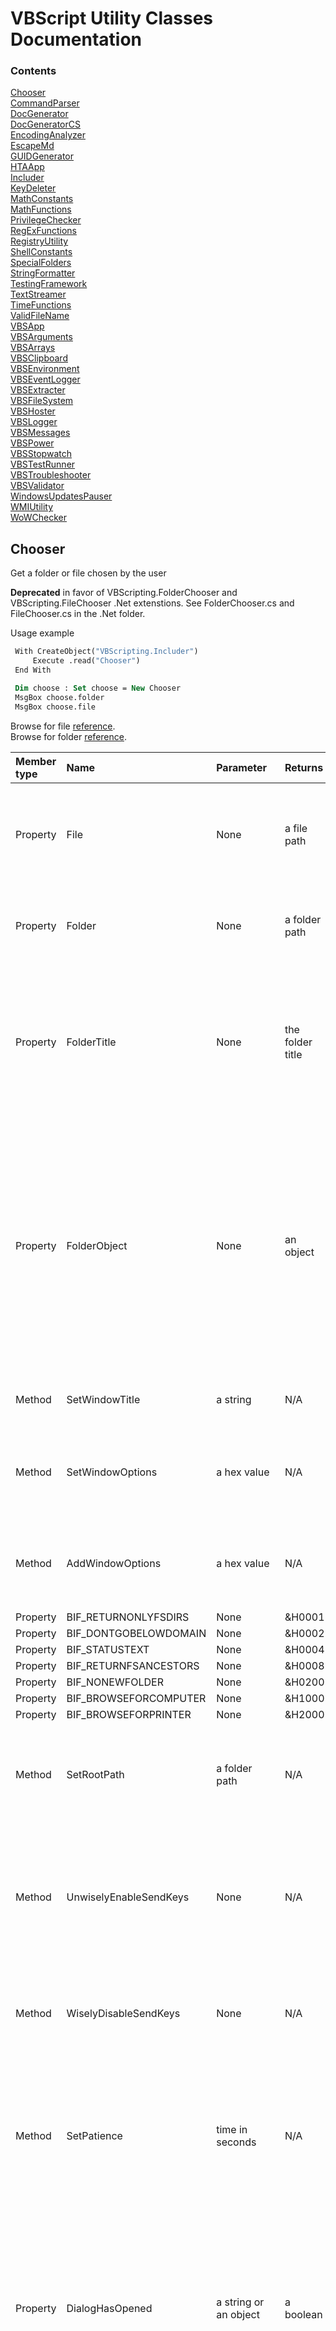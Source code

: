 # VBScript Utility Classes Documentation

### Contents

[Chooser](#chooser)  
[CommandParser](#commandparser)  
[DocGenerator](#docgenerator)  
[DocGeneratorCS](#docgeneratorcs)  
[EncodingAnalyzer](#encodinganalyzer)  
[EscapeMd](#escapemd)  
[GUIDGenerator](#guidgenerator)  
[HTAApp](#htaapp)  
[Includer](#includer)  
[KeyDeleter](#keydeleter)  
[MathConstants](#mathconstants)  
[MathFunctions](#mathfunctions)  
[PrivilegeChecker](#privilegechecker)  
[RegExFunctions](#regexfunctions)  
[RegistryUtility](#registryutility)  
[ShellConstants](#shellconstants)  
[SpecialFolders](#specialfolders)  
[StringFormatter](#stringformatter)  
[TestingFramework](#testingframework)  
[TextStreamer](#textstreamer)  
[TimeFunctions](#timefunctions)  
[ValidFileName](#validfilename)  
[VBSApp](#vbsapp)  
[VBSArguments](#vbsarguments)  
[VBSArrays](#vbsarrays)  
[VBSClipboard](#vbsclipboard)  
[VBSEnvironment](#vbsenvironment)  
[VBSEventLogger](#vbseventlogger)  
[VBSExtracter](#vbsextracter)  
[VBSFileSystem](#vbsfilesystem)  
[VBSHoster](#vbshoster)  
[VBSLogger](#vbslogger)  
[VBSMessages](#vbsmessages)  
[VBSPower](#vbspower)  
[VBSStopwatch](#vbsstopwatch)  
[VBSTestRunner](#vbstestrunner)  
[VBSTroubleshooter](#vbstroubleshooter)  
[VBSValidator](#vbsvalidator)  
[WindowsUpdatesPauser](#windowsupdatespauser)  
[WMIUtility](#wmiutility)  
[WoWChecker](#wowchecker)  


## Chooser
Get a folder or file chosen by the user  
  
<strong> Deprecated</strong> in favor of VBScripting.FolderChooser and VBScripting.FileChooser .Net extenstions. See FolderChooser.cs and FileChooser.cs in the .Net folder.  
  
Usage example  
  
```vb
 With CreateObject("VBScripting.Includer") 
     Execute .read("Chooser")
 End With 

 Dim choose : Set choose = New Chooser 
 MsgBox choose.folder 
 MsgBox choose.file 
```
  
Browse for file <a href="http://stackoverflow.com/questions/21559775/vbscript-to-open-a-dialog-to-select-a-filepath"> reference</a>.  
Browse for folder <a href="http://ss64.com/vb/browseforfolder.html"> reference</a>.  
  
| Member type | Name | Parameter | Returns | Comment |
| :---------- | :--- | :-------- | :------ | :------ |
| Property | File | None | a file path | Opens a Choose File dialog and returns the path of a file chosen by the user. Returns an empty string if no folder was selected. Note: The title bar text will say Choose File to Upload. |
| Property | Folder | None | a folder path | Opens a Browse For Folder dialog and returns the path of a folder chosen by the user. Returns an empty string if no folder was selected. |
| Property | FolderTitle | None | the folder title | Opens a Browse For Folder dialog and returns the title of a folder chosen by the user. The title for a normal folder is just the folder name. For a special folder like %UserProfile%, it may be something entirely different. Returns an empty string if no folder was selected. |
| Property | FolderObject | None | an object | Opens a Browse For Folder dialog and returns a Shell.Application BrowseForFolder object for a folder chosen by the user. This object has methods Title and Self.Path, corresponding to this class's FolderTitle and FolderPath, respectively. This method is recommended for when you need both the FolderTitle and FolderPath but only want the user to have to choose once. If no folder was selected, then TypeName(folderObj) = "Nothing" is True. |
| Method | SetWindowTitle | a string | N/A | Sets the title of the Browse For Folder window: i.e. the text below the titlebar. |
| Method | SetWindowOptions | a hex value | N/A | Sets the behavior or behaviors for the Browse For Folder window. The parameter is one or more of the BIF_ constants:  e.g. obj.BIF_EDITBOX + obj.BIF_NONEWFOLDER. |
| Method | AddWindowOptions | a hex value | N/A | Adds a behavior or behaviors to the Browse For Folder window. The parameter is one or more of the BIF_ constants:  e.g. obj.BIF_EDITBOX + obj.BIF_NONEWFOLDER. |
| Property | BIF_RETURNONLYFSDIRS | None | &H0001 | None |
| Property | BIF_DONTGOBELOWDOMAIN | None | &H0002 | None |
| Property | BIF_STATUSTEXT | None | &H0004 | None |
| Property | BIF_RETURNFSANCESTORS | None | &H0008 | None |
| Property | BIF_NONEWFOLDER | None | &H0200 | None |
| Property | BIF_BROWSEFORCOMPUTER | None | &H1000 | None |
| Property | BIF_BROWSEFORPRINTER | None | &H2000 | None |
| Method | SetRootPath | a folder path | N/A | Sets the root folder that the Browse For Folder window will allow browsing. Environment variables are allowed. See also the UnwiselyEnableSendKeys method. |
| Method | UnwiselyEnableSendKeys | None | N/A | Optional. Not recommended. Enables sending keystrokes to the Choose File to Upload dialog in order to open at the RootFolder. There is a risk whenever using the WScript.Shell SendKeys method that keystrokes will be sent to the wrong window. |
| Method | WiselyDisableSendKeys | None | N/A | Default setting. Disables SendKeys. The Choose File to Upload dialog will open to the last place a file was selected, regardless of the RootFolder setting. |
| Method | SetPatience | time in seconds | N/A | Sets the maximum time in seconds that the File method waits for the Choose File to Upload dialog to appear before abandoning attempts to open the dialog at the folder specified by RootFolder. Applies only when SendKeys is enabled. Default is 5 (seconds). |
| Property | DialogHasOpened | a string or an object | a boolean | Waits for the specified dialog to appear, then returns False if the specified doesn't appear within the time specified by SetPatience, by default 5 (seconds). Parameter is either a string to match with the title bar text, as when browsing for a file, or else a WshScriptExec object, as when browsing for a folder. Used internally and by the unit test. |
| Method | SetBFFileTimeout | an integer | N/A | Sets the time in seconds after which the Browse For File (Choose File to Upload) dialog will be terminated if a file has not been chosen. A timeout of 0 will allow the dialog to remain open indefinitely. Intended to allow improved testing reliability. Default is 0. |
| Method | SetMaxExecLifetime | WShellExec object, exe, milliseconds | N/A | Terminates a WShellExec process (the Browse for File window for example) after the specified time in milliseconds. Timeout of 0 prevents termination. An example of the exe: "mshta.exe". |

## CommandParser
Command Parser  
Runs a specified command and searches the output for a phrase  
  
Example:  
```vb
 Dim includer : Set includer = CreateObject("VBScripting.Includer") 
 Execute includer.Read("CommandParser") 
 Dim cp : Set cp = New CommandParser 
 cp.SetCommand "cmd /c If defined ProgramFiles^(X86^) (echo 64-bit) else (echo 32-bit)" 
 cp.SetSearchPhrase "64-bit" 
 MsgBox cp.GetResult 'typically True on 64-bit systems
```
  
| Member type | Name | Parameter | Returns | Comment |
| :---------- | :--- | :-------- | :------ | :------ |
| Method | SetCommand | newCmd | N/A | Sets the command to run whose output will be searched. Required before calling GetResult. |
| Method | SetSearchPhrase | newSearchPhrase | N/A | Sets a phase to search for in the command's output. Required before calling GetResult. |
| Property | GetResult | None | a boolean | Runs the sepecified command and returns True if the specified phrase is found in the command output. |
| Method | SetStartPhrase | newStartPhrase | N/A | Sets a unique phrase to identify the output line after which the search begins. Optional. By defualt the output is searched from the beginning. |
| Method | SetStopPhrase | newStopPhrase | N/A | Sets a unique phrase to identify the line that follows the last line of the search. Optional. By defualt, the output is searched to the end. |

## DocGenerator
Generate html and markdown documentation for VBScript code based on well-formed code comments.  
Usage Example  
```vb
 With CreateObject("VBScripting.Includer")
     Execute .read("DocGenerator")
 End With
 With New DocGenerator
     .SetTitle "VBScript Utility Classes Documentation"
     .SetDocName "VBScriptClasses"
     .SetFilesToDocument "*.vbs | *.wsf | *.wsc"
     .SetScriptFolder = "..\class"
     .SetDocFolder = "..\docs"
     .Generate
     .ViewMarkdown
 End With
```
  
Example of well-formed comments before a Sub statement  
 Note: A remark is required for Methods (Subs).  
  
```vb
'Method: SubName
'Parameters: varName, varType
'Remark: Details about the parameters.
```
Example of well-formed comments before a Property or Function statement.  
Note: A Returns (or Return or Returns: or Return:) is required with a Property or Function.  
  
```vb
'Property: PropertyName
'Returns: a string
'Remark: A remark is not required for a Property or Function.
```
Notes for the comment syntax at the beginning of a script  
Use a single quote ( ' ) for general comments <br />  
- use a single quote by itself for an empty line <br />  
- Wrap VBScript code with <code>pre</code> tags, separating multiple lines with &lt;br /&gt;. <br />  
- Wrap other code with <code> code</code> tags, separating multiple lines with &lt;br /&gt;. <br />  
  
Use three single quotes for remarks that should not appear in the documentation <br />  
  
Use four single quotes ( '''' ), if the script doesn't contain a class statement, to separate the general comments at the beginning of the file from the rest of the file.  
  
Include a vertical bar ( &#124; ) in comments with &amp;#124;  
  
Visual Studio and VS Code extensions may render differently than Git-Flavored Markdown.  
  
| Member type | Name | Parameter | Returns | Comment |
| :---------- | :--- | :-------- | :------ | :------ |
| Method | SetScriptFolder | a folder | N/A | Required. Must be set before calling the Generate method. Sets the folder containing the scripts to include in the generated documentation. Environment variables OK. Relative paths OK. |
| Method | SetDocFolder | a folder | N/A | Required. Must be set before calling the Generate method. Sets the folder of the documentation file. Environment variables OK. Relative paths OK. |
| Method | SetDocName | a filename | N/A | Required. Must be set before calling the Generate method. Specifies the name of the documentation file. Do not include the extension name. |
| Method | SetTitle | a string | N/A | Required. Must be set before calling the Generate method. Sets the title for the documentation. |
| Method | SetFilesToDocument | wildcard(s) | N/A | Specifies which files to document..Optional. Default is <strong> *.vbs </strong>. Separate multiple wildcards with &#124; |
| Method | Generate | None | N/A | Generate comment-based documentation for the scripts in the specified folder. |
| Method | View | None | N/A | Open the html document in the default viewer. Same as ViewHtml. |
| Method | ViewHtml | None | N/A | Open the html document in the default viewer. Same as View method. |
| Method | ViewMarkdown | None | N/A | Open the markdown document in the default viewer. |
| Property | Colorize | boolean | boolean | Gets or sets whether a &lt;pre&gt; code blocks (assumed to be VBScript) in the markdown document are colorized. If False (experimental, with GFM), the code lines should not wrap. Default is True. |

## DocGeneratorCS
 DocGeneratorCS class  
  
 Generates html and markdown documentation for C# code from compiler-generated xml files based on three-slash (///) code comments.<br />  
 Four base tags are supported: summary, parameters, returns, and remarks.<br />  
 Within these tags, html tags are supported. <br />  
 Note: Html tags may result in malformed markdown table rows when there is whitespace between adjacent tags.  
  
| Member type | Name | Parameter | Returns | Comment |
| :---------- | :--- | :-------- | :------ | :------ |
| Property | XmlFolder | folder | folder | Required. Sets (or gets) the folder containing the .xml files autogenerated by the C# compiler. Relative paths and environment variables are supported. |
| Property | OutputFile | filespec | filespec | Required. Sets (or gets) the path and base name of the output files. Do not include the .html or .md extension name: they will be added automatically. Older versions, if any, will be overwritten. Relative paths and environment variables are supported. |
| Method | Generate | None | N/A | Generates html and markdown code documentation. Requires .xml files to have been generated by the C# compiler. |
| Method | ViewHtml | None | N/A | Opens the html document with the default viewer. |
| Method | ViewMarkdown | None | N/A | Opens the markdown document with the default viewer. |

## EncodingAnalyzer
Provides various properties to analyze a file's encoding  
Usage example  
```vb
With CreateObject("VBScripting.Includer")
    Execute .read("EncodingAnalyzer")
End With
 
With New EncodingAnalyzer.SetFile(WScript.Arguments(0))
    MsgBox "isUTF16LE: " & .isUTF16LE
End With
```
  
CAUTION: The algorithm used assumes that there is a Byte Order Mark, which in many cases may not be a correct assumption.  
  
Stackoverflow references: <a href="http://stackoverflow.com/questions/3825390/effective-way-to-find-any-files-encoding"> 1</a>, <a href="http://stackoverflow.com/questions/1410334/filesystemobject-reading-unicode-files"> 2</a>.  
  
| Member type | Name | Parameter | Returns | Comment |
| :---------- | :--- | :-------- | :------ | :------ |
| Property | SetFile | a filespec | an object self reference | Required. Specifies the file whose encoding is to be determined. Relative paths are permitted, relative to the current directory. |
| Property | isUTF16LE | None | a boolean | Returns a boolean indicating whether the file specified by SetFile is Unicode Little Endian, <strong> aka Unicode</strong>. |
| Property | isUTF16BE | None | a boolean | Returns a boolean indicating whether the file specified by SetFile is Unicode Big Endian. |
| Property | isUTF7 | None | a boolean | Returns a boolean indicating whether the file specified by SetFile is UTF7. |
| Property | isUTF8 | None | a boolean | Returns a boolean indicating whether the file specified by SetFile is UTF8. |
| Property | isUTF32 | None | a boolean | Returns a boolean indicating whether the file specified by SetFile is UTF32. |
| Property | isAscii | None | a boolean | Returns a boolean indicating whether the file specified by SetFile is Ascii. |
| Property | GetType | None | a string | Returns one of the following strings according the format of the file set by SetFile: Ascii, UTF16LE, UTF16BE, UTF7, UTF8, UTF32. |
| Property | GetCurrentDirectory | None | a folder | Returns the current directory |
| Method | SetCurrentDirectory | a folder | N/A | Sets the current directory. |
| Property | GetByte | BOM byte number | an integer | Returns the Ascii value, 0 to 255, of the byte specified. The parameter must be an integer: one of 0, 1, 2, or 3. These represent the first four bytes in the file, the Byte Order Mark (BOM). |

## EscapeMd
EscapeMd and EscapeMd2 Functions  
Escape markdown special characters.  
Usage example  
```vb
    Dim includer : Set includer = CreateObject("VBScripting.Includer")
    ExecuteGlobal includer.Read("EscapeMD")
    MsgBox EscapeMd("```") ' \`\`\`
```
  
| Member type | Name | Parameter | Returns | Comment |
| :---------- | :--- | :-------- | :------ | :------ |
| Property | EscapeMd | unescaped string | escaped string | Returns a string with Markdown special characters escaped. |
| Property | EscapeMd2 | unescaped string | escaped string | Returns a string with a minimal amount of Markdown special characters escaped. <a href="http://www.theukwebdesigncompany.com/articles/entity-escape-characters.php"> Escape codes</a>. |

## GUIDGenerator
Generate a unique GUID  
Usage example  
```vb
 With CreateObject("VBScripting.Includer")
     Execute .read("GUIDGenerator")
 End With
 InputBox "",, New GUIDGenerator
```
  
| Member type | Name | Parameter | Returns | Comment |
| :---------- | :--- | :-------- | :------ | :------ |
| Property | Generate | None | a GUID | Returns a unique GUID. Generate is the default property for the class, so the property name is optional. A sample GUID: {928507A9-7958-4E6E-A0B1-C33A5D4D602A} |
| Method | SetUppercase | None | N/A | Configure the Generate property to return uppercase, the default. |
| Method | SetLowercase | None | N/A | Configure the Generate property to return lowercase |

## HTAApp
HTAApp class  
Supports the VBSApp class, providing .hta functionality.  
  
| Member type | Name | Parameter | Returns | Comment |
| :---------- | :--- | :-------- | :------ | :------ |
| Method | Sleep | an integer | N/A | Pauses execution of the script or .hta for the specified number of milliseconds. |
| Method | PrepareToSleep | None | N/A | Required before calling the Sleep method when AlwaysPrepareToSleep is False in HTAApp.config. |
| Property | GetFilespec | None | a string | Returns the filespec of the calling .hta file. |
| Property | GetArgs | None | an array | Returns the mshta.exe command line args as an array, including the .hta filespec, which has index 0. |

## Includer
  
The Includer object helps with dependency management, and can be used in a .wsf, .vbs, or .hta script.  
  
How it works: The Read method returns the contents of a .vbs class file--or any other text file.  
  
Usage example  
```vb
 With CreateObject("VBScripting.Includer")
     Execute .read("WMIUtility.vbs") '.vbs may be omitted
     Execute .read("TextStreamer")
 End With
 Dim wmi : Set wmi = New WMIUtility
 Dim streamer : Set streamer = New TextStreamer 
```
  
Relative paths may be used and are relative to the location of the class folder.  
  
Registration  
  
Although Windows Script Component (.wsc) files must be registered--unless used with GetObject("script:" & AbsolutePathToWscFile)--right clicking <code> Includer.wsc</code> and selecting Register probably <strong> will not work</strong>. Instead,  
1) Run the Setup.vbs in the project folder. Or,  
2) Run the following commands in a command window with elevated privileges. The first command applies to 64-bit systems and 32-bit systems. The second command applies only to 64-bit systems.  
  
<code>     %SystemRoot%\System32\regsvr32.exe &lt;absolute-path-to&gt;\Includer.wsc </code> <br /> <code>     %SystemRoot%\SysWow64\regsvr32.exe &lt;absolute-path-to&gt;\Includer.wsc </code>  
  
| Member type | Name | Parameter | Returns | Comment |
| :---------- | :--- | :-------- | :------ | :------ |
| Property | GetObj | className | An object | Returns an object based on the VBScript class with the specified name. Requires a .wsc Windows Script Component file in \class\wsc. See StringFormatter.wsc for an example. |
| Property | Read | a file | the file contents | Returns the contents of the specified file, which may be expressed either as an abolute path, or as a relative path relative to the <code> class</code> folder. The file name extension may be omitted for .vbs files. |
| Property | ReadFrom | file, path | file contents | Returns the contents of the specified file, which may be expressed either as an abolute path, or as a relative path relative to the path specified. The file name extension may be omitted for .vbs files. |
| Property | LibraryPath | None | a folder path | Returns the resolved, absolute path of the <code> class</code> folder, which is the reference for relative paths passed to the Read method. |

## KeyDeleter
Provides a method for deleting a registry key and all of its subkeys.  
  
| Member type | Name | Parameter | Returns | Comment |
| :---------- | :--- | :-------- | :------ | :------ |
| Method | DeleteKey | root, key | N/A | Deletes the specified registry key and all of its subkeys. Use one of the root constants for the first parameter. |
| Property | HKCR | None | &H80000000 | Provides a value suitable for the first parameter of the DeleteKey method. |
| Property | HKCU | None | &H80000001 | Provides a value suitable for the first parameter of the DeleteKey method. |
| Property | HKLM | None | &H80000002 | Provides a value suitable for the first parameter of the DeleteKey method. |
| Property | HKU | None | &H80000003 | Provides a value suitable for the first parameter of the DeleteKey method. |
| Property | HKCC | None | &H80000005 | Provides a value suitable for the first parameter of the DeleteKey method. |
| Property | Result | None | an integer | Returns a code indicating the result of the most recent DeleteKey call. Codes can be looked up in <a href="https://docs.microsoft.com/en-us/windows/desktop/api/wbemdisp/ne-wbemdisp-wbemerrorenum">WbemErrEnum</a> |
| Property | Delete | a boolean | a boolean | Gets or sets the boolean that controls whether the key is actually deleted. Default is True. Used for testing. |

## MathConstants
| Member type | Name | Parameter | Returns | Comment |
| :---------- | :--- | :-------- | :------ | :------ |
| Property | Pi | None | 3.14159265358979 | None |
| Property | DEGRAD | None | Pi/180 | Used to convert degrees to radians |
| Property | RADEG | None | 180/Pi | Used to convert radians to degrees |

## MathFunctions
Math functions not provided with VBScript  
The native math functions are Sin, Cos, Tan, Atn, Log  
Adapted from the Script56.chm. See also the <a href="https://docs.microsoft.com/en-us/previous-versions/windows/internet-explorer/ie-developer/scripting-articles/3ca8tfek(v%3dvs.84)"> online docs </a>  
  
| Member type | Name | Parameter | Returns | Comment |
| :---------- | :--- | :-------- | :------ | :------ |
| Property | Sec | Angle in radians | Secant | Sec = 1 / Cos(X) |
| Property | Cosec | Angle in radians | Cosecant | Cosec = 1 / Sin(X) |
| Property | Cotan | Angle in radians | Cotangent | Cotan = 1 / Tan(X) |
| Property | Arcsin | A ratio | Arcsine | Arcsin = Atn(X / Sqr(-X * X + 1)) |
| Property | Arccos | A ratio | Inverse Cosine | Arccos = Atn(-X / Sqr(-X * X + 1)) + 2 * Atn(1) |
| Property | Arcsec | A ratio | Inverse Secant | Arcsec = Atn(X / Sqr(X * X - 1)) + Sgn((X) -1) * (2 * Atn(1)) |
| Property | Arccosec | A ratio | Inverse Cosecant | Arccosec = Atn(X / Sqr(X * X - 1)) + (Sgn(X) - 1) * (2 * Atn(1)) |
| Property | Arccotan | A ratio | Inverse Cotangent | Arccotan = Atn(X) + 2 * Atn(1) |
| Property | HSin | Hyperbolic angle | Hyperbolic Sine | HSin = (Exp(X) - Exp(-X)) / 2 |
| Property | HCos | Hyperbolic angle | Hyperbolic Cosine | HCos = (Exp(X) + Exp(-X)) / 2 |
| Property | HTan | Hyperbolic angle | Hyperbolic Tangent | HTan = (Exp(X) - Exp(-X)) / (Exp(X) + Exp(-X)) |
| Property | HSec | Hyperbolic angle | Hyperbolic Secant | HSec = 2 / (Exp(X) + Exp(-X)) |
| Property | HCosec | Hyperbolic angle | Hyperbolic Cosecant | HCosec = 2 / (Exp(X) - Exp(-X)) |
| Property | HCotan | Hyperbolic angle | Hyperbolic Cotangent | HCotan = (Exp(X) + Exp(-X)) / (Exp(X) - Exp(-X)) |
| Property | HArcsin | X | Inverse Hyperbolic Sine of X | HArcsin = Log(X + Sqr(X * X + 1)) |
| Property | HArccos | X | Inverse Hyperbolic Cosine of X | HArccos = Log(X + Sqr(X * X - 1)) |
| Property | HArctan | X | Inverse Hyperbolic Tangent of X | HArctan = Log((1 + X) / (1 - X)) / 2 |
| Property | HArcsec | X | Inverse Hyperbolic Secant of X | HArcsec = Log((Sqr(-X * X + 1) + 1) / X) |
| Property | HArccosec | X | Inverse Hyperbolic Cosecant of X | HArccosec = Log((Sgn(X) * Sqr(X * X + 1) +1) / X) |
| Property | HArccotan | X | Inverse Hyperbolic Cotangent of X | HArccotan = Log((X + 1) / (X - 1)) / 2 |
| Property | LogN | X, N | Logarithm of X to base N | LogN = Log(X) / Log(N) |

## PrivilegeChecker
Default property Privileged returns True if the calling script has elevated privileges.  
Usage example  
```vb
 With CreateObject("VBScripting.Includer") 
     Execute .read("PrivilegeChecker") 
 End With 
 Dim pc : Set pc = New PrivilegeChecker 
 If pc Then 
     WScript.Echo "Privileges are elevated" 
 Else 
     WScript.Echo "Privileges are not elevated" 
 End If 
```
  
Reference: <a href="http://stackoverflow.com/questions/4051883/batch-script-how-to-check-for-admin-rights/21295806"> stackoverflow.com</a>  
  
| Member type | Name | Parameter | Returns | Comment |
| :---------- | :--- | :-------- | :------ | :------ |
| Property | Privileged | None | a boolean | Returns True if the calling script is running with elevated privileges, False if not. Privileged is the default property. |

## RegExFunctions
Regular Expression functions - a work in progress  
  
Usage example  
```vb
  With CreateObject("VBScripting.Includer")
      Execute .read("RegExFunctions")
  End With
  
  Dim reg : Set reg = New RegExFunctions
  reg.SetTestString "'Method SetSomething"
  reg.SetPattern "(M).*(od).*(tS)"
  
  Dim s, submatch, subs : s = ""
  Set subs = reg.GetSubMatches
  
  For Each submatch In subs
      s = s & " " & submatch
  Next
  MsgBox s 'M od tS 
```
  
| Member type | Name | Parameter | Returns | Comment |
| :---------- | :--- | :-------- | :------ | :------ |
| Property | Pattern | wildcard | a regex expression | Returns a regex expression equivalent to the specified wildcard expression(s). Delimit multiple wildcards with &#124; |
| Property | re | None | an object reference | Returns a reference to the RegExp object instance |
| Method | SetPattern | a regex pattern | N/A | Required before calling FirstMatch or GetSubMatches. Sets the pattern of the RegExp object instance |
| Method | SetTestString | a string | N/A | Required before calling FirstMatch or GetSubMatches. Specifies the string against which the regex pattern will be tested. |
| Method | SetIgnoreCase | a boolean | N/A | Optional. Specifies whether the regex object will ignore case. Default is False. |
| Method | SetGlobal | a boolean | N/A | Optional. Specifies whether the pattern should match all occurrences in the search string or just the first one. Default is False. |
| Property | GetSubMatches | None | an object | Returns the RegExp SubMatches object for the specified pattern and test string. The matches can be accessed with a For Each loop. See general usage comments. Work in progress. You must handle errors in case there are no matches. |
| Property | FirstMatch | None | a string | Regarding the string specified by SetTestString, returns the first substring in the string that matches the regex pattern specified by SetPattern. |

## RegistryUtility
Provides functions relating to the Windows&reg; registry  
  
Usage example  
```vb
  With CreateObject("VBScripting.Includer") 
      Execute .read("RegistryUtility") 
  End With 
  Dim reg : Set reg = New RegistryUtility 
  Dim key : key = "SOFTWARE\Microsoft\Windows NT\CurrentVersion" 
  MsgBox reg.GetStringValue(reg.HKLM, key, "ProductName") 
```
  
Set valueName to vbEmpty or "" (two double quotes) to specify a key's default value.  
  
StdRegProv docs <a href="https://docs.microsoft.com/en-us/previous-versions/windows/desktop/regprov/stdregprov"> online</a>.  
  
| Member type | Name | Parameter | Returns | Comment |
| :---------- | :--- | :-------- | :------ | :------ |
| Method | SetPC | a computer name | N/A | Optional. A dot (.) can be used for the local computer (default), in place of the computer name. |
| Property | Reg | None | an object | Returns a reference to the StdRegProv object. |
| Property | GetStringValue | rootKey, subKey, valueName | a string | Returns the value of the specified registry location. The specified registry entry must be of type string (REG_SZ). |
| Method | SetStringValue | rootKey, subKey, valueName, value | N/A | Writes the specified REG_SZ value to the specified registry location. Writing to HKLM or HKCR requires elevated privileges. |
| Property | GetExpandedStringValue | rootKey, subKey, valueName | a string | Returns the value of the specified registry location. The specified registry entry must be of type REG_EXPAND_SZ. |
| Method | SetExpandedStringValue | rootKey, subKey, valueName, value | N/A | Writes the specified REG_EXPAND_SZ value to the specified registry location. Writing to HKLM or HKCR requires elevated privileges. |
| Property | GetDWordValue | rootKey, subKey, valueName | an integer | Returns the value of the specified registry location. The specified registry entry must be of type REG_DWORD. |
| Method | SetDWordValue | rootKey, subKey, valueName, value | N/A | Writes the specified REG_DWORD value to the specified registry location. Writing to HKLM or HKCR requires elevated privileges. |
| Property | HKLM | None | &H80000002 | Represents HKEY_LOCAL_MACHINE. For use with the rootKey parameter. |
| Property | HKCU | None | &H80000001 | Represents HKEY_CURRENT_USER. For use with the rootKey parameter. |
| Property | HKCR | None | &H80000000 | Represents HKEY_CLASSES_ROOT. For use with the rootKey parameter. |
| Property | GetPC | None | a string | Returns the name of the current computer. <strong> .</strong> (dot) indicates the local computer. |
| Property | GetRegValueType | rootKey, subKey, valueName | an integer | Returns a registry key value type integer. |
| Method | CreateKey | rootKey, subKey | N/A | Creates the specified subKey and all of it's parent keys, if necessary. |
| Method | EnumValues | rootKey, subKey, aNames, aTypes | N/A | Enumerates the value names and their types for the specified key. The aNames and aTypes parameters are populated with arrays of key value name strings and type integers, respectively. Wraps the StdRegProv EnumValues method, effectively fixing its <a href="https://groups.google.com/forum/#!topic/microsoft.public.win32.programmer.wmi/10wMqGWIfms"> lonely Default Value bug</a>, except that with HKCR and HKLM, elevated privileges are required or else aNames and aValues may be null if the default value is the only value. |
| Property | REG_SZ | None | 1 | Returns a registry value type constant. |
| Property | REG_EXPAND_SZ | None | 2 | Returns a registry value type constant. |
| Property | REG_BINARY | None | 3 | Returns a registry value type constant. |
| Property | REG_DWORD | None | 4 | Returns a registry value type constant. |
| Property | REG_MULTI_SZ | None | 7 | Returns a registry value type constant. |
| Property | REG_QWORD | None | 11 | Returns a registry value type constant. |
| Property | GetRegValueTypeString | rootKey, subKey, valueName | a string | Returns a registry key value type string suitable for use with WScript.Shell RegWrite method argument #3. That is, one of "REG_SZ", "REG_EXPAND_SZ", "REG_BINARY", or "REG_DWORD". |

## ShellConstants
Constants for use with WScript.Shell.Run  
  
| Member type | Name | Parameter | Returns | Comment |
| :---------- | :--- | :-------- | :------ | :------ |
| Property | RunHidden | None | 0 | Window opens hidden. <br /> For use with Run method parameter #2 |
| Property | RunNormal | None | 1 | Window opens normal. <br /> For use with Run method parameter #2 |
| Property | RunMinimized | None | 2 | Window opens minimized. <br /> For use with Run method parameter #2 |
| Property | RunMaximized | None | 3 | Window opens maximized. <br /> For use with Run method parameter #2 |
| Property | Synchronous | None | True | Script execution halts and waits for the called process to exit. <br /> For use with Run method parameter #3 |
| Property | Asynchronous | None | False | Script execution proceeds without waiting for the called process to exit. <br /> For use with Run method parameter #3 |

## SpecialFolders
An enum and wrapper for WScript.Shell.SpecialFolders  
Usage example  
```vb
     With CreateObject("VBScripting.Includer") 
         Execute .read("SpecialFolders") 
     End With 
   
     Dim sf : Set sf = New SpecialFolders 
     MsgBox sf.GetPath(sf.AllUsersDesktop) 'C:\Users\Public\Desktop 
```
  
| Member type | Name | Parameter | Returns | Comment |
| :---------- | :--- | :-------- | :------ | :------ |
| Property | GetPath | a special folder alias | a folder path | Returns the absolute path of the specified special folder. This is the default property, so the property name is optional. |
| Property | GetAliasList | None | a string | Returns a comma + space delimited list of the aliases of all the special folders. |
| Property | GetAliasArray | None | an array of strings | Returns an array of the aliases of all the special folders. |
| Property | AllUsersDesktop | None | a string | Returns a special folder alias having the exact same characters as the property name |
| Property | AllUsersStartMenu | None | a string | Returns a special folder alias having the exact same characters as the property name |
| Property | AllUsersPrograms | None | a string | Returns a special folder alias having the exact same characters as the property name |
| Property | AllUsersStartup | None | a string | Returns a special folder alias having the exact same characters as the property name |
| Property | Desktop | None | a string | Returns a special folder alias having the exact same characters as the property name |
| Property | Favorites | None | a string | Returns a special folder alias having the exact same characters as the property name |
| Property | Fonts | None | a string | Returns a special folder alias having the exact same characters as the property name |
| Property | MyDocuments | None | a string | Returns a special folder alias having the exact same characters as the property name |
| Property | NetHood | None | a string | Returns a special folder alias having the exact same characters as the property name |
| Property | PrintHood | None | a string | Returns a special folder alias having the exact same characters as the property name |
| Property | Programs | None | a string | Returns a special folder alias having the exact same characters as the property name |
| Property | Recent | None | a string | Returns a special folder alias having the exact same characters as the property name |
| Property | SendTo | None | a string | Returns a special folder alias having the exact same characters as the property name |
| Property | StartMenu | None | a string | Returns a special folder alias having the exact same characters as the property name |
| Property | Startup | None | a string | Returns a special folder alias having the exact same characters as the property name |
| Property | Templates | None | a string | Returns a special folder alias having the exact same characters as the property name |

## StringFormatter
 StringFormatter.vbs is the script for StringFormatter.wsc  
  
Provides string formatting functions  
  
Three instantiation examples:  
```vb
 With CreateObject("VBScripting.Includer") 
      Execute .read("StringFormatter") 
      Dim fm : Set fm = New StringFormatter 
 End With 
```
or   
```vb
 With CreateObject("VBScripting.Includer") 
      Dim fm : Set fm = .GetObj("StringFormatter") 
 End With 
```
or   
```vb
 Dim fm : Set fm = CreateObject("VBScripting.StringFormatter") 
```
Usage examples:  
```vb
 WScript.Echo fm.format(Array("MsgBox ""%s: "" & %s", "Result", -5.1)) 'MsgBox "Result: " & -5.1 
 
 WScript.Echo fm.pluralize(3, "dog") '3 dogs 
 WScript.Echo fm.pluralize(1, "dog") '1 dog 
 WScript.Echo fm.pluralize(0, "dog") '0 dogs 
 fm.SetZeroSingular 
 WScript.Echo fm.pluralize(0, "dog") '0 dog 
 WScript.Echo fm.pluralize(1, Split("person people")) '1 person 
 WScript.Echo fm.pluralize(2, Split("person people")) '2 people 
 WScript.Echo fm.pluralize(12, "egg") '12 eggs 
```
  
| Member type | Name | Parameter | Returns | Comment |
| :---------- | :--- | :-------- | :------ | :------ |
| Property | Format | array | a string | Returns a formatted string. The parameter is an array whose first element contains the pattern of the returned string. The first %s in the pattern is replaced by the next element in the array. The second %s in the pattern is replaced by the next element in the array, and so on. Variant subtypes tested OK with %s include string, integer, and single. Format is the default property for the class, so the property name is optional. If there are too many or too few %s instances, then an error will be raised. |
| Method | SetSurrogate | a string | N/A | Optional. Sets the string that the Format method will replace with the specified array element(s), %s by default. |
| Property | Pluralize | count, noun | a string | Returns a string that may or may not be pluralized, depending on the specified count. If the noun has irregular pluralization, pass in a two-element array: <code> Split("person people")</code>. Otherwise, you may pass in either a singular noun as a string, <code> red herring</code>, or else a two-element array, <code> Split("red herring &#124; red herrings", "&#124;")</code>. |
| Method | SetZeroSingular | None | N/A | Optional. Changes the default behavior of considering a count of zero to be plural. |
| Method | SetZeroPlural | None | N/A | Optional. Restores the default behavior of considering a count of zero to be plural. |

## TestingFramework
A lightweight testing framework  
Usage example  
 ```vb
     With CreateObject("VBScripting.Includer") 
         Execute .read("VBSValidator") 
         Execute .read("TestingFramework") 
     End With 
     Dim val : Set val = New VBSValidator 'class under test 
     With New TestingFramework 
         .describe "VBSValidator class" 
         .it "should return False when IsBoolean is given a string" 
             .AssertEqual val.IsBoolean("sdfjke"), False 
         .it "should raise an error when EnsureBoolean is given a string" 
             Dim nonBool : nonBool = "a string" 
             On Error Resume Next 
                 val.EnsureBoolean(nonBool) 
                 .AssertErrorRaised 
                 Dim errDescr : errDescr = Err.Description 'capture the error information 
                 Dim errSrc : errSrc = Err.Source 
             On Error Goto 0 
     End With 
```
  
 See also VBSTestRunner  
  
| Member type | Name | Parameter | Returns | Comment |
| :---------- | :--- | :-------- | :------ | :------ |
| Method | describe | unit description | N/A | Sets the description for the unit under test. E.g. .describe "DocGenerator class" |
| Method | it | an expectation | N/A | Sets the specification, a.k.a. spec, which is a description of some expectation to be met by the unit under test. E.g. .it "should return an integer" |
| Property | GetSpec | None | a string | Returns the specification string for the current spec. |
| Method | ShowPendingResult | None | N/A | Flushes any pending results. Generally for internal use, but may occasionally be helpful prior to an ad hoc StdOut comment, so that the comment shows up in the output in its proper place. |
| Method | AssertEqual | actual, expected | N/A | Asserts that the specified two variants, of any subtype, are equal. |
| Method | AssertErrorRaised | None | N/A | Asserts that an error should be raised by one or more of the preceeding statements. The statement(s), together with the AssertErrorRaised statement, should be wrapped with an <br /> <pre style='white-space: nowrap;'> On Error Resume Next <br /> On Error Goto 0 </pre> block. |
| Method | DeleteFile | a filespec | N/A | Deletes the specified file. Relative paths and environment variables are allowed. |
| Method | DeleteFiles | an array | N/A | Deletes the specified files. The parameter is an array of filespecs. Relative paths and environment variables are allowed. |
| Property | MessageAppeared | caption, seconds, keys | a boolean | Waits for the specified maximum time (seconds) for a dialog with the specified title-bar text (caption). If the dialog appears, acknowleges it with the specified keystrokes (keys) and returns True. If the time elapses without the dialog appearing, returns False. |
| Method | ShowSendKeysWarning | None | N/A | Shows a SendKeys warning: a warning message to not make mouse clicks or key presses. |
| Method | CloseSendKeysWarning | None | N/A | Closes the SendKeys warning. |

## TextStreamer
Open a file as a text stream for reading, writing, or appending.  
Methods for use with the text stream that is returned by the Open method:  
<em> Reading methods: </em> Read, ReadLine, ReadAll <br /> <em> Writing methods: </em> Write, WriteLine, WriteBlankLines <br /> <em> Reading or Writing methods: </em> Close, Skip, SkipLine <br /> <em> Reading or writing properties: </em> AtEndOfLine, AtEndOfStream, Column, Line  
  
| Member type | Name | Parameter | Returns | Comment |
| :---------- | :--- | :-------- | :------ | :------ |
| Property | Open | None | an object | Returns a text stream object according to the specified settings (methods beginning with Set...) |
| Method | SetFile | a filespec | N/A | Specifies the file to be opened by the text streamer. Can include environment variable names. The default file is a random-named .txt file on the desktop. |
| Method | SetFolder | a folder | N/A | Specifies the folder of the file to be opened by the text streamer. Can include environment variables. Default is %UserProfile%\Desktop |
| Method | SetFileName | a file name | N/A | Specifies the file name, including extension, of the file to be opened by the text streamer. Default is a randomly named .txt file. |
| Method | SetForReading | None | N/A | Prepares the text stream to be opened for reading |
| Method | SetForWriting | None | N/A | Prepares the text stream to be opened for writing |
| Method | SetForAppending | None | N/A | Prepares the text stream to be opened for appending (default) |
| Method | SetCreateNew | None | N/A | Allows a new file to be created (default) |
| Method | SetDontCreateNew | None | N/A | Prevents a new file from being created if the file doesn't already exist |
| Method | SetAscii | None | N/A | Sets the expectation that the file will be Ascii (default) |
| Method | SetUnicode | None | N/A | Sets the expectation that the file will be Unicode |
| Method | SetSystemDefault | None | N/A | Uses Ascii or Unicode according to the system default |
| Method | View | None | N/A | Opens the file for viewing |
| Method | CloseViewer | None | N/A | Close the file viewer. From the docs: Use the Terminate method only as a last resort since some applications do not clean up properly. As a general rule, let the process run its course and end on its own. The Terminate method attempts to end a process using the WM_CLOSE message. If that does not work, it kills the process immediately without going through the normal shutdown procedure. |
| Method | SetViewer | filespec | N/A | Sets the filespec of an alternate file viewer to use with the View method.The default viewer is Notepad. |
| Method | Delete | None | N/A | Deletes the streamer file |
| Method | Run | None | N/A | Open/Run the file, assuming it has an executable file extension. |
| Property | GetFile | None | a filespec | Returns the filespec of the file that is open or set to be opened by the text streamer. Environment variables are not expanded. |
| Property | GetFileName | None | a file name | Returns the file name of the file that is open or set to be opened by the text streamer. Environment variables are not expanded. |
| Property | GetFolder | None | a folder | Returns the folder of the file that is open or set to be opened by the text streamer. Environment variables are not expanded. |
| Property | GetCreateMode | None | a boolean | Gets the current CreateMode setting. Returns one of these stream constants: bDontCreateNew or bCreateNew. |
| Property | GetStreamMode | None | an integer | Gets the current StreamMode setting. Returns one of these stream constants: iForReading, iForWriting, iForAppending |
| Property | GetStreamFormat | None | a tristate boolean | Gets the current StreamFormat setting. Returns one of these stream constants: tbAscii, tbUnicode, tbSystemDefault |

## TimeFunctions
| Member type | Name | Parameter | Returns | Comment |
| :---------- | :--- | :-------- | :------ | :------ |
| Method | SetFirstDOW | an integer | N/A | Specifies the first day of the week. Parameter can be one of the VBScript constants vbSunday, vbMonday, ... |
| Property | LetDOWBeAbbreviated | a boolean | N/A | Specifies whether day-of-the-week strings should be abbreviated: Default is False. |
| Property | TwoDigit | a number | a two-char string | Returns a two-char string that may have a leading 0, given a numeric integer/string/variant of length one or two |
| Property | DOW | a date | a day of the week | Returns a day of the week string, e.g. Monday, given a VBS date |
| Property | GetFormattedDay | a date | a date string | Returns a formatted day string; e.g. 2016-09-15-Sat |
| Property | GetFormattedTime | a date | a date string | Returns a formatted 24-hr time string: e.g. 13:38:45 or 00:45:32 |

## ValidFileName
VBS function GetValidFileName and associated functions provide for modifying a string to remove characters that are not suitable for use in a Windows&reg; file name.  
Usage Example  
```vb
     With CreateObject("VBScripting.Includer") 
         ExecuteGlobal .Read("ValidFileName") 
     End With 
  
     MsgBox GetValidFileName("test\ing") 'test-ing 
```
  
ValidFileName.vbs provides an example of introductory comments in a script that lacks a Class statement: With DocGenerator.vbs, a line beginning with '''' (four single quotes) may be used instead of a Class statement, in order to end the introductory comments section.  
  
| Member type | Name | Parameter | Returns | Comment |
| :---------- | :--- | :-------- | :------ | :------ |
| Property | GetValidFileName | a file name candidate | a valid file name | Returns a string suitable for use as a file name: Removes <strong> \ / : * ? " < > &#124; %20 # </strong> and replaces them with a hyphen/dash (-). Limits length to maxLength value in ValidFileName.config. |
| Property | InvalidWindowsFilenameChars | None | an array | Returns an array of characters that are not allowed in Windows&reg; filenames. |
| Property | InvalidChromeFilenameStrings | None | an array | Returns an array of strings, any one of which if included in the filename of a local .html file, Chrome will not open the file. |

## VBSApp
VBSApp class  
Intended to support identical handling of class procedures by .vbs/.wsf files and .hta files.  
This can be useful when writing a class that might be used in both types of "apps".  
Four ways to instantiate  
For .vbs/.wsf scripts,  
 ```vb
  Dim app : Set app = CreateObject("VBScripting.VBSApp") 
  app.Init WScript 
```
For .hta applications,  
 ```vb
  Dim app : Set app = CreateObject("VBScripting.VBSApp") 
  app.Init document 
```
If the script may be used in .vbs/.wsf scripts or .hta applications  
 ```vb
  With CreateObject("VBScripting.Includer") 
      Execute .read("VBSApp") 
  End With 
  Dim app : Set app = New VBSApp 
```
Alternate method for both .hta and .vbs/.wsf,  
 ```vb
  Set app = CreateObject("VBScripting.VBSApp") 
  If "HTMLDocument" = TypeName(document) Then 
      app.Init document 
  Else app.Init WScript 
  End If 
```
Examples  
 ```vb
  'test.vbs "arg one" "arg two" 
  With CreateObject("VBScripting.Includer") 
      Execute .read("VBSApp") 
  End With 
  Dim app : Set app = New VBSApp 
  MsgBox app.GetFileName 'test.vbs 
  MsgBox app.GetArg(1) 'arg two 
  MsgBox app.GetArgsCount '2 
  app.Quit 
```
  
 ```vb
  <!-- test.hta "arg one" "arg two" --> 
  <hta:application icon="msdt.exe"> 
      <script language="VBScript"> 
          With CreateObject("VBScripting.Includer") 
              Execute .read("VBSApp") 
          End With 
          Dim app : Set app = New VBSApp 
          MsgBox app.GetFileName 'test.hta 
          MsgBox app.GetArg(1) 'arg two 
          MsgBox app.GetArgsCount '2 
          app.Quit 
      </script> 
  </hta:application> 
```
  
| Member type | Name | Parameter | Returns | Comment |
| :---------- | :--- | :-------- | :------ | :------ |
| Property | GetArgs | None | array of strings | Returns an array of command-line arguments. |
| Property | GetArgsString | None | a string | Returns the command-line arguments string. Can be used when restarting a script for example, in order to retain the original arguments. Each argument is wrapped wih double quotes. The return string has a leading space, by design, unless there are no arguments. |
| Property | GetArg | an integer | a string | Returns the command-line argument having the specified zero-based index. |
| Property | GetArgsCount | None | an integer | Returns the number of arguments. |
| Property | GetFullName | None | a string | Returns the filespec of the calling script or hta. |
| Property | GetFileName | None | a string | Returns the name of the calling script or hta, including the filename extension. |
| Property | GetBaseName | None | a string | Returns the name of the calling script or hta, without the filename extension. |
| Property | GetExtensionName | None | a string | Returns the filename extension of the calling script or hta. |
| Property | GetParentFolderName | None | a string | Returns the folder that contains the calling script or hta. |
| Property | GetExe | None | a string | Returns "mshta.exe" to hta files, and "wscript.exe" or "cscript.exe" to scripts, depending on the host. |
| Method | RestartWith | #1: host; #2: switch; #3: elevating | N/A | Restarts the script/app with the specified host (typically "wscript.exe", "cscript.exe", or "mshta.exe") and retaining the command-line arguments. Paramater #2 is a cmd.exe switch, "/k" or "/c". Parameter #3 is a boolean, True if restarting with elevated privileges. If userInteractive, first warns user that the User Account Control dialog will open. |
| Method | SetUserInteractive | boolean | N/A | Sets userInteractive value. Setting to True can be useful for debugging. Default is True. |
| Property | GetUserInteractive | None | boolean | Returns the userInteractive setting. This setting also may affect the visibility of selected console windows. |
| Method | SetVisibility | 0 (hidden) or 1 (normal) | N/A | Sets the visibility of selected command windows. SetUserInteractive also affects this setting. Default is True. |
| Property | GetVisibility | None | 0 (hidden) or 1 (normal) | Returns the current visibility setting. SetUserInteractive also affects this setting. |
| Method | Quit | None | N/A | Gracefully closes the hta/script. |
| Method | Sleep | an integer | N/A | Pauses execution of the script or .hta for the specified number of milliseconds. |
| Property | WScriptHost | None | "wscript.exe" | Can be used as an argument for the method RestartWith. |
| Property | CScriptHost | None | "cscript.exe" | Can be used as an argument for the method RestartWith. |
| Property | GetHost | None | "wscript.exe" or "cscript.exe" or "mshta.exe" | Returns the current host. Can be used as an argument for the method RestartWith. |

## VBSArguments
Functions related to VBScript command-line arguments  
  
| Member type | Name | Parameter | Returns | Comment |
| :---------- | :--- | :-------- | :------ | :------ |
| Property | GetArgumentsString | None | a string containing all command-line arguments | For use when restarting a script, in order to retain the original arguments. Each argument is wrapped wih quotes, which are stripped off as they are read back in. The return string has a leading space, by design, unless there are no arguments |

## VBSArrays
| Member type | Name | Parameter | Returns | Comment |
| :---------- | :--- | :-------- | :------ | :------ |
| Property | Uniques | an array | an array | Returns an array with no duplicate items, given an array that may have some. |
| Property | RemoveFirstElement | an array of strings | an array of strings | Returns a array without the first element of the specified array. |
| Property | CollectionToArray | a collection of strings | array of strings | Can be used to convert the WScript.Arguments object to an array, for example. |

## VBSClipboard
Clipboard procedures  
  
| Member type | Name | Parameter | Returns | Comment |
| :---------- | :--- | :-------- | :------ | :------ |
| Method | SetClipboardText | a string | N/A | Copies the specified string to the clipboard. Uses clip.exe, which shipped with Windows&reg; Vista / Server 2003 through Windows 10. |
| Property | GetClipboardText | None | a string | Returns text from the clipboard |

## VBSEnvironment
| Member type | Name | Parameter | Returns | Comment |
| :---------- | :--- | :-------- | :------ | :------ |
| Property | Expand | a string | a string | Expands environment variable(s); e.g. convert %UserProfile% to C:\Users\user42 |
| Property | Collapse | a string | a string | Collapses a string that may contain one or more substrings that can be shortened to an environment variable. |
| Method | CreateUserVar | varName, varValue | N/A | Create or set a user environment variable |
| Method | SetUserVar | varName, varValue | N/A | Set or create a user environment variable |
| Property | GetUserVar | a variable name | the variable value | Returns the value of the specified user environment variable |
| Method | RemoveUserVar | varName | N/A | Removes a user environment variable |
| Method | CreateProcessVar | varName, varValue | N/A | Create a process variable |
| Method | SetProcessVar | varName, varValue | N/A | Sets or creates a process environment variable |
| Property | GetProcessVar | varName | the variable value | Returns the value of the specified environment variable |
| Method | RemoveProcessVar | varName | N/A | Removes the specified process environment variable |
| Property | GetDefaults | None | an array | Returns an array of common environment variables pre-installed with some versions of Windows&reg;. Not exhaustive. |

## VBSEventLogger
Logs messages to the Application event log.  
  
Wraps the LogEvent method of the WScript.Shell object.  
  
To see a log entry, type EventVwr at the command prompt to open the Event Viewer, expand Windows Logs, and select Application. The log Source will be WSH. Or you can use the CreateCustomView method to create an entry in the Event Viewer's Custom Views section.  
  
Usage example:  
 ```vb
  With CreateObject("VBScripting.Includer") 
      Execute .read("VBSEventLogger") 
  End With 
   
  Dim logger : Set logger = New VBSEventLogger 
  logger.log logger.INFORMATION, "message 1" 
  logger logger.INFORMATION, "message 2" 
  logger 4, "message 3" 
  logger 1, "error message" 
   
  logger.CreateCustomView 'create a custom view in the Event Viewer 
  logger.OpenViewer 'open EventVwr.msc 
```
  
| Member type | Name | Parameter | Returns | Comment |
| :---------- | :--- | :-------- | :------ | :------ |
| Method | Log | eventType, message | N/A | Adds an event entry to a log file with the specified message. This is the default method, so the method name is optional. |
| Method | CreateCustomView | None | N/A | Creates a Custom View in the Event Viewer, eventvwr.msc, named WSH Logs. The User Account Control dialog will open, in order to confirm elevation of privileges. Based on VBSEventLoggerCustomView.xml. |
| Method | OpenViewer | None | N/A | Opens the Windows&reg; Event Viewer, eventvwr.msc |
| Property | SUCCESS | None | 0 | Returns a value for use as an "eventType" parameter |
| Property | ERROR | None | 1 | Returns a value for use as an "eventType" parameter |
| Property | WARNING | None | 2 | Returns a value for use as an "eventType" parameter |
| Property | INFORMATION | None | 4 | Returns a value for use as an "eventType" parameter |
| Property | AUDIT_SUCCESS | None | 8 | Returns a value for use as an "eventType" parameter |
| Property | AUDIT_FAILURE | None | 16 | Returns a value for use as an "eventType" parameter |
| Method | OpenConfigFolder | None | N/A | Opens the Event Viewer configuration folder, by default "%ProgramData%\Microsoft\Event Viewer". The Views subfolder contains the .xml files defining the custom views. |
| Method | OpenLogFolder | None | N/A | Opens the folder with the .evtx files that contain the event logs, by default "%SystemRoot%\System32\Winevt\Logs". Application.evtx holds the WSH data. |

## VBSExtracter
For extracting a string from a text file, given a regular expression  
  
| Member type | Name | Parameter | Returns | Comment |
| :---------- | :--- | :-------- | :------ | :------ |
| Method | SetPattern | a regex pattern | N/A | Required. Specifies the text to be extracted. Non-regex expressions containing any of the regex special characters <strong>(  )  .  $  +  [  ?  \  ^  {  &#124;</strong> must preceed the special character with a <strong>&#092;</strong> |
| Method | SetFile | filespec | N/A | Required. Specifies the file to extract text from. |
| Method | SetIgnoreCase | a boolean | N/A | Set whether to ignore case when matching text. Default is False. |
| Property | Extract | None | a string | Returns the first string that matches the specified regex pattern. Returns an empty string if there is no match. Before calling this method, you must specify the file and the pattern: see SetPattern and SetFile. |
| Property | Extract0 | None | a string | Deprecated for not spanning multiple lines. Formerly named Extract. Returns the string that matches the specified regex pattern. Returns an empty string if there is no match. Before calling this method, you must specify the file and the pattern: see SetPattern and SetFile. |

## VBSFileSystem
General utility functions  
  
| Member type | Name | Parameter | Returns | Comment |
| :---------- | :--- | :-------- | :------ | :------ |
| Property | SBaseName | None | a file name, no extension | Returns the name of the calling script, without the file name extension. |
| Property | SName | None | a file name | Returns the name of the calling script, including file name extension |
| Property | SFullName | None | a filespec | Returns the filespec of the calling script |
| Property | SFolderName | None | a folder | Returns the parent folder of the calling script. |
| Property | MakeFolder | a path | a boolean | Create a folder, and if necessary create also its parent, grandparent, etc. Returns False if the folder could not be created. |
| Property | Parent | a folder, file, or registry key | the item's parent | Returns the parent of the folder or file or registry key, or removes a trailing backslash. The parent need not exist. |
| Method | SetReferencePath | a path | N/A | Optional. Specifies the base path from which relative paths should be referenced. By default, the reference path is the parent folder of the calling script. See also Resolve and ResolveTo. |
| Property | Resolve | a relative path | a resolved path | Resolves a relative path (e.g. "../lib/WMI.vbs"), to an absolute path (e.g. "C:\Users\user42\lib\WMI.vbs"). The relative path is by default relative to the parent folder of the calling script, but this behavior can be changed with SetReferencePath. See also property ResolveTo. |
| Property | ResolveTo | relativePath, absolutePath | a resolved path | Resolves the specified relative path, e.g. "../lib/WMI.vbs", relative to the specified absolute path, and returns the resolved absolute path, e.g. "C:\Users\user42\lib\WMI.vbs". Environment variables are allowed. |
| Property | Expand | a string | an expanded string | Given a string which may contain environment variables, returns the string with environment variable(s) expanded. E.g. %WinDir% => C:\Windows |
| Method | Elevate | command, arguments, folder | N/A | Runs the specified command with elevated privileges, with the specified arguments and working folder |
| Property | FoldersAreTheSame | folder1, folder2 | a boolean | Determines whether the two specified folders are the same. If so, returns True. |
| Method | DeleteFile | filespec | N/A | Deletes the specified file. |
| Method | SetForceDelete | boolean | N/A | Controls the behavior of the DeleteFile method: Specify True to force a file deletion even when the file is read-only. Optional. Default is False. |

## VBSHoster
Manage which script host is hosting the currently running script  
  
| Member type | Name | Parameter | Returns | Comment |
| :---------- | :--- | :-------- | :------ | :------ |
| Method | EnsureCScriptHost | None | N/A | Restart the script hosted with CScript if it isn't already hosted with CScript.exe |
| Method | SetSwitch | /k or /c | N/A | Optional. Specifies a switch for %ComSpec% for use with the EnsureCScriptHost method: controls whether the command window, if newly created, remains open (/k). Useful for troubleshooting, in order to be able to read error messages. Unnecessary if starting the script from a console window, because /c is the default. |
| Method | SetDefaultHostWScript | None | N/A | Sets wscript.exe to be the default script host. The User Account Control dialog will open for permission to elevate privileges. |
| Method | SetDefaultHostCScript | None | N/A | Sets cscript.exe to be the default script host. The User Account Control dialog will open for permission to elevate privileges. |
| Property | GetDefaultHost | None | a string | Returns "wscript.exe" or "cscript.exe", according to which .exe opens .vbs files by default. |

## VBSLogger
A lightweight VBScript logger  
Instantiation   
```vb
     With CreateObject("VBScripting.Includer") 
         Execute .read("VBSLogger") 
     End With 
     Dim log : Set log = New VBSLogger 
```
  
Usage method one. This method has the advantage that the log doesn't remain open, allowing other scripts to write to the log.  
 ```vb
     log "test one" 
```
Usage method two. This method has the advantage that the name of the calling script is not written on each line of the log.  
 ```vb
     log.Open 
     log.Write "test two" 
     log.Close 
```
  
| Member type | Name | Parameter | Returns | Comment |
| :---------- | :--- | :-------- | :------ | :------ |
| Method | Log | a string | N/A | Opens the log file, writes the specified string, then closes the log file. This is the default method for the VBSLogger class. |
| Method | SetLogFolder | a folder path | N/A | Optional. Customize the log folder. The folder will be created if it does not exist. Environment variables are allowed. See GetDefaultLogFolder. |
| Method | Open | None | N/A | Opens the log file for writing. The log file is opened and remains open for writing. While it is open, other processes/scripts will be unable to write to it. |
| Method | Write | a string | N/A | Writes the specified string to the log file. |
| Method | Close | None | N/A | Closes the log file text stream, enabling other process to write to it. |
| Method | View | None | N/A | Opens the log file for viewing. Notepad is the default editor. See SetViewer. |
| Method | SetViewer | a filespec | N/A | Optional. Customize the program that the View method uses to view log files. Default: Notepad. |
| Method | ViewFolder | None | N/A | Open the log folder |
| Property | WordPad | None | a filespec | Can be used as the argument for the SetViewer method in order to open files with WordPad when the View method is called. |
| Property | GetDefaultLogFolder | None | a folder | Retrieves the default log folder, %AppData%\VBScripting\logs |
| Property | GetLogFilePath | None | a filespec | Retreives the filespec for the log file, with environment variables expanded. Default: &lt;GetDefaultLogFolder&gt;\YYYY-MM-DD-DayOfWeek.txt |

## VBSPower
Power functions: shutdown, restart, logoff, sleep, and hibernate.  
  
| Member type | Name | Parameter | Returns | Comment |
| :---------- | :--- | :-------- | :------ | :------ |
| Property | Shutdown | None | a boolean | Shuts down the computer. Returns True if the operation completes with no errors. |
| Property | Restart | None | a boolean | Restarts the computer. Returns True if the operation completes with no errors. |
| Property | Logoff | None | a boolean | Logs off the computer. Returns True if the operation completes with no errors. |
| Method | Sleep | None | N/A | Puts the computer to sleep. Requires <a href="https://docs.microsoft.com/en-us/sysinternals/downloads/psshutdown"> PsTools</a> download and PsShutdown.exe to be located somewhere on your %Path%. Recovery from sleep is faster than from hibernation, but uses more power. |
| Method | Hibernate | None | N/A | Puts the computer into hibernation. Will not work if hibernate is disabled in the Control Panel, in which case the EnableHibernation method may be used to reenable hibernation. Hibernate is more power-efficient than sleep, but recovery is slower. If the computer wakes after pressing a key or moving the mouse, then it was sleeping, not in hibernation. Recovery from hibernation typically requires pressing the power button. |
| Method | EnableHibernation | None | N/A | Enables hibernation. The User Account Control dialog will open to request elevated privileges. |
| Method | DisableHibernation | None | N/A | Disables hibernation. The User Account Control dialog will open to request elevated privileges. |
| Method | SetForce | force | N/A | Optional. Setting this to True forces the Shutdown or Restart, discarding unsaved work. Default is False. Logoff always forces apps to close. |
| Method | SetDebug | a boolean | N/A | Used for testing. True prevents the computer from actually shutting down, etc., during testing. Default is False. |

## VBSStopwatch
A timer  
  
| Member type | Name | Parameter | Returns | Comment |
| :---------- | :--- | :-------- | :------ | :------ |
| Property | Split | None | a rounded number (Single) | Returns the seconds elapsed since object instantiation or since calling the Reset method. Split is the default Property. |
| Method | SetPrecision | 0, 1, or 2 | N/A | Sets the number of decimal places to round the Split function return value. Default is 2. |
| Property | GetPrecision | None | 0, 1, or 2 | Returns the current precision. |
| Method | Reset | None | N/A | Sets the timer to zero. |

## VBSTestRunner
Run a test or group of tests  
Usage example  
 ```vb
    'test-launcher.vbs 
    'run this file from a console window; e.g. cscript //nologo test-launcher.vbs 
   
     With CreateObject("VBScripting.Includer") 
         Execute .read("VBSTestRunner") 
     End With 
   
     With New VBSTestRunner 
         .SetSpecFolder "../spec" 'location of test files relative to test-launcher.vbs 
         .Run 
     End With 
```
  
See also TestingFramework  
  
| Member type | Name | Parameter | Returns | Comment |
| :---------- | :--- | :-------- | :------ | :------ |
| Method | Run | None | N/A | Initiate the specified tests |
| Method | SetSpecFolder | a folder | N/A | Optional. Specifies the folder containing the test files. Can be a relative path, relative to the calling script. Default is the parent folder of the calling script. |
| Method | SetSpecPattern | wildcard(s) | N/A | Optional. Specifies which file types to run. Default is *.spec.vbs. Standard wildcard notation with &#124; delimiter. |
| Method | SetSpecFile | a file | N/A | Optional. Specifies a single file to test. Include the filename extension. E.g. SomeClass.spec.vbs. A relative path is OK, relative to the spec folder. If no spec file is specified, all test files matching the specified pattern will be run. See SetSpecPattern. |
| Method | SetSearchSubfolders | a boolean | N/A | Optional. Specifies whether to search subfolders for test files. True or False. Default is False. |
| Method | SetPrecision | 0, 1, or 2 | N/A | Optional. Sets the number of decimal places for reporting the elapsed time. Default is 2. |
| Method | SetRunCount | an integer | N/A | Optional. Sets the number of times to run the test(s). Default is 1. |

## VBSTroubleshooter
| Member type | Name | Parameter | Returns | Comment |
| :---------- | :--- | :-------- | :------ | :------ |
| Method | LogAscii | a string | N/A | Write to the log the Ascii codes for each character in the specified string. |

## VBSValidator
A working example of how validation can be accomplished.  
  
| Member type | Name | Parameter | Returns | Comment |
| :---------- | :--- | :-------- | :------ | :------ |
| Property | GetClassName | None | the class name | Returns                           "VBSValidator". Useful for verifying Err.Source in a unit test. |
| Property | IsBoolean | a boolean candidate | a boolean | Returns True if the parameter is a boolean subtype; False if not. |
| Property | EnsureBoolean | a boolean candidate | boolean | Raises an error if the parameter is not a boolean. Unless an error is raised, returns the same value passed to it. |
| Property | IsInteger | an integer candidate | a boolean | Returns True if the parameter is an integer subtype; False if not. |
| Property | EnsureInteger | an integer candidate | integer | Raises an error if the parameter is not an integer. Unless an error is raised, returns the same value passed to it. |
| Property | ErrDescrBool | None | a string | " is not a boolean." Useful for verifying Err.Description in a unit test. |
| Property | ErrDescrInt | None | a string | " is not an integer." Useful for verifying Err.Description in a unit test. |

## WindowsUpdatesPauser
Pause Windows Updates to get more bandwidth. Don't forget to resume.  
For configuration settings, see the .config file in %AppData%\VBScripting that has the same base name as the calling script/hta.  
  
| Member type | Name | Parameter | Returns | Comment |
| :---------- | :--- | :-------- | :------ | :------ |
| Method | PauseUpdates | None | N/A | Pauses Windows Updates. |
| Method | ResumeUpdates | None | N/A | Resumes Windows Updates. |
| Property | GetStatus | None | a string | Returns Metered or Unmetered. If Metered, then Windows Updates has paused to save money, incidentally not soaking up so much bandwidth. If TypeName(GetStatus) = "Empty", then the status could not be determined, possibly due to a bad network name (internal name: profileName). |
| Property | GetAppName | None | a string | Returns the base name of the calling script |
| Property | GetProfileName | None | a string | Returns the name of the network. The name is set by editing WindowsUpdatesPauser.config |
| Property | GetServiceType | None | a string | Returns the service type |
| Method | OpenConfigFile | None | N/A | Opens the .config file |

## WMIUtility
Examples of the Windows Management Instrumentation object  
  
| Member type | Name | Parameter | Returns | Comment |
| :---------- | :--- | :-------- | :------ | :------ |
| Property | TerminateProcessById | process id | a boolean | Terminates any Windows&reg; process with the specified id. Returns True if the process was found, False if not. |
| Property | TerminateProcessByIdAndName | id, name | a boolean | Terminates a process with the specified id and name. Returns True if the process was found, False if not. |
| Method | TerminateProcessByIdAndNameDelayed | id, name, milliseconds | N/A | Terminates a process with the specified id (integer), name (string, e.g. notepad.exe), and delay (integer: milliseconds), asynchronously. |
| Property | GetProcessIDsByName | a process name | a boolean | Returns an array of process ids that have the specified name. The process name is what would appear in the Task Manager's Details tab. <br /> E.g. <code> notepad.exe</code>. |
| Property | GetProcessesWithNamesLike | a string like jav% | an array of process names | None |
| Property | IsRunning | a process name | a boolean | Returns a boolean indicating whether at least one instance of the specified process is running. <br /> E.g. <code> wmi.IsRunning("notepad.exe") 'True or False</code>. |
| Property | partitions | None | a collection | Returns a collection of partition objects, each with the following methods: Caption, Name, DiskIndex, Index, PrimaryPartition, Bootable, BootPartition, Description, Type, Size, StartingOffset, BlockSize, DeviceID, Access, Availability, ErrorMethodology, HiddenSectors, Purpose, Status |
| Property | disks | None | a collection | Returns a collection of disk objects, each with these methods: FileSystem, DeviceID |
| Property | cpu | None | an object | Returns an object with these methods: Architecture, Description |
| Property | os | None | an object | Return an OS object with these methods: Name, Version, Manufacturer, WindowsDirectory, Locale, FreePhysicalMemory, TotalVirtualMemorySize, FreeVirtualMemory, SizeStoredInPagingFiles |
| Property | pc | None | an object | Returns a PC object with these methods: Name, Manufacturer, Model, CurrentTimeZone, TotalPhysicalMemory |
| Property | Bios | None | an object | Returns a BIOS object with this method: Version |
| Property | Battery | None | an object | Returns a <a href="https://docs.microsoft.com/en-us/windows/desktop/CIMWin32Prov/win32-battery"> Win32_Battery</a> object. |

## WoWChecker
Provides an object whose default property, isWoW, returns a boolean indicating whether the calling script was itself called by a SysWoW64 (32-bit) .exe file.  
  
How it works: .exe files in %SystemRoot%\System32 and %SystemRoot%\SysWoW64 are compared by size or checksum. If the files are the same, then the calling script is assumed to be running in a 32-bit process.  
  
Usage examples  
```vb
 MsgBox New WoWChecker.BySize.isWoW 
 MsgBox New WoWChecker.isWoW 
 With New WoWChecker : .BySize : MsgBox .isWoW : End With 
 With New WoWChecker.BySize : MsgBox .isWoW : End With 
 MsgBox New WoWChecker 
```
  
| Member type | Name | Parameter | Returns | Comment |
| :---------- | :--- | :-------- | :------ | :------ |
| Property | OSIs64Bit | None | a boolean | Returns a boolean that indicates whether the Windows OS is 64-bit. |
| Property | isWoW | None | a boolean | Returns a boolean that indicates whether the calling script was itself called by a SysWoW64 (32-bit) .exe file. This is the class default property. |
| Property | isSysWoW64 | None | a boolean | Wraps isWoW: Same as calling isWoW. |
| Property | isSystem32 | None | a boolean | Returns the opposite of isSysWoW64 |
| Property | BySize | None | an object self reference | Optional. Specifies that the .exe files will be compared by size. BySize will not distinguish between the 32- and 64-bit .exe files if they are the same size, which is unlikely but possible. ByCheckSum is therefore more reliable. |
| Property | ByCheckSum | None | an object self reference | Selected by default. Specifies that the .exe files will be compared by checksum. ByCheckSum uses CertUtil, which ships with Windows&reg; 7 through 10, and can be manually installed on older versions. |
| Property | File | None | a string | Optional. Sets or gets the name of the file used in comparisons. A file by this name must be found in both %SystemRoot%\System32 and %SystemRoot%\SysWoW64. The default is <code> cmd.exe</code>. |
